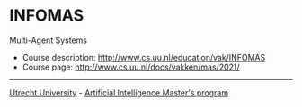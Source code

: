 # INFOMAS
Multi-Agent Systems

* Course description: http://www.cs.uu.nl/education/vak/INFOMAS
* Course page: http://www.cs.uu.nl/docs/vakken/mas/2021/

---
[Utrecht University](https://www.uu.nl/en) - [Artificial Intelligence Master's program](https://www.uu.nl/masters/en/artificial-intelligence)
